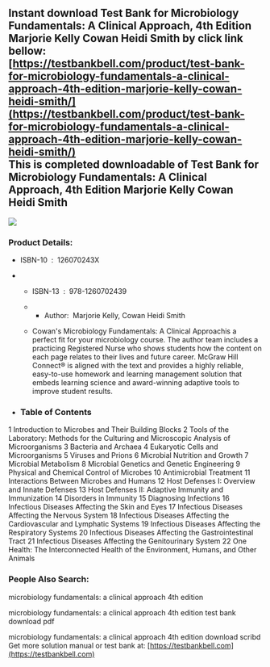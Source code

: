 Instant download **Test Bank for Microbiology Fundamentals: A Clinical Approach, 4th Edition Marjorie Kelly Cowan Heidi Smith** by click link bellow:  
[https://testbankbell.com/product/test-bank-for-microbiology-fundamentals-a-clinical-approach-4th-edition-marjorie-kelly-cowan-heidi-smith/](https://testbankbell.com/product/test-bank-for-microbiology-fundamentals-a-clinical-approach-4th-edition-marjorie-kelly-cowan-heidi-smith/)  
This is completed downloadable of Test Bank for Microbiology Fundamentals: A Clinical Approach, 4th Edition Marjorie Kelly Cowan Heidi Smith
--------------------------------------------------------------------------------------------------------------------------------------------


![](https://testbankbell.com/wp-content/uploads/2023/05/9781260702439_TestBank.jpeg)
### Product Details:


* ISBN-10 ‏ : ‎ 126070243X
* * ISBN-13 ‏ : ‎ 978-1260702439
  * * Author:  Marjorie Kelly, Cowan Heidi Smith
   
  * Cowan's Microbiology Fundamentals: A Clinical Approachis a perfect fit for your microbiology course. The author team includes a practicing Registered Nurse who shows students how the content on each page relates to their lives and future career. McGraw Hill Connect® is aligned with the text and provides a highly reliable, easy-to-use homework and learning management solution that embeds learning science and award-winning adaptive tools to improve student results.
 
* ### Table of Contents

1 Introduction to Microbes and Their Building Blocks
2 Tools of the Laboratory: Methods for the Culturing and Microscopic Analysis of Microorganisms
3 Bacteria and Archaea
4 Eukaryotic Cells and Microorganisms
5 Viruses and Prions
6 Microbial Nutrition and Growth
7 Microbial Metabolism
8 Microbial Genetics and Genetic Engineering
9 Physical and Chemical Control of Microbes
10 Antimicrobial Treatment
11 Interactions Between Microbes and Humans
12 Host Defenses I: Overview and Innate Defenses
13 Host Defenses II: Adaptive Immunity and Immunization
14 Disorders in Immunity
15 Diagnosing Infections
16 Infectious Diseases Affecting the Skin and Eyes
17 Infectious Diseases Affecting the Nervous System
18 Infectious Diseases Affecting the Cardiovascular and Lymphatic Systems
19 Infectious Diseases Affecting the Respiratory Systems
20 Infectious Diseases Affecting the Gastrointestinal Tract
21 Infectious Diseases Affecting the Genitourinary System
22 One Health: The Interconnected Health of the Environment, Humans, and Other Animals


 ### People Also Search:


 microbiology fundamentals: a clinical approach 4th edition

 microbiology fundamentals: a clinical approach 4th edition test bank download pdf

 microbiology fundamentals: a clinical approach 4th edition download scribd  
  Get more solution manual or test bank at: [https://testbankbell.com](https://testbankbell.com)
